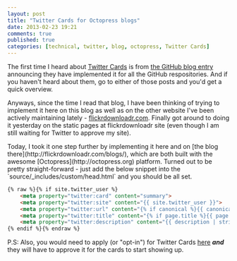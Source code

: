 ```yaml
---
layout: post
title: "Twitter Cards for Octopress blogs"
date: 2013-02-23 19:21
comments: true
published: true
categories: [technical, twitter, blog, octopress, Twitter Cards]
---
```


The first time I heard about [Twitter Cards](https://dev.twitter.com/docs/cards) is from [the GitHub blog entry](https://github.com/blog/1388-github-now-supports-twitter-cards) announcing they have implemented it for all the GitHub respositories. And if you haven't heard about them, go to either of those posts and you'd get a quick overview.

Anyways, since the time I read that blog, I have been thinking of trying to implement it here on this blog as well as on the other website I've been actively maintaining lately - [flickrdownloadr.com](http://flickrdownloadr.com). Finally got around to doing it yesterday on the static pages at flickrdownloadr site (even though I am still waiting for Twitter to approve my site).

<!-- more -->Today, I took it one step further by implementing it here and on [the blog there](http://flickrdownloadr.com/blogs/), which are both built with the awesome [Octopress](http://octopress.org) platform. Turned out to be pretty straight-forward - just add the below snippet into the `source/_includes/custom/head.html` and you should be all set.

``` html twitter_cards
{% raw %}{% if site.twitter_user %}
    <meta property="twitter:card" content="summary">
    <meta property="twitter:site" content="{{ site.twitter_user }}">
    <meta property="twitter:url" content="{% if canonical %}{{ canonical }}{% else %}{{ site.url }}{% endif %}">
    <meta property="twitter:title" content="{% if page.title %}{{ page.title }}{% else %}{{ site.title }}{% endif %}">
    <meta property="twitter:description" content="{{ description | strip_html | condense_spaces | truncate:200 }}">
{% endif %}{% endraw %}
```

P.S: Also, you would need to apply (or "opt-in") for Twitter Cards [here](https://dev.twitter.com/form/participate-twitter-cards) **_and_** they will have to approve it for the cards to start showing up.